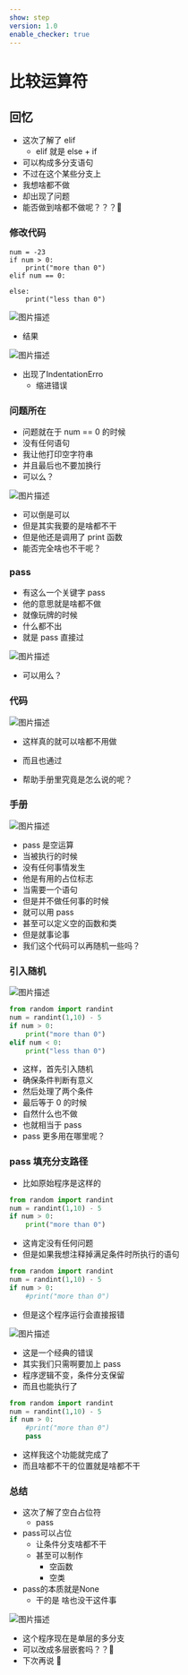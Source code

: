 ```yaml
---
show: step
version: 1.0
enable_checker: true
---
```


# 比较运算符

## 回忆

- 这次了解了 elif
	- elif 就是 else + if
- 可以构成多分支语句
- 不过在这个某些分支上
- 我想啥都不做
- 却出现了问题
- 能否做到啥都不做呢？？？🤔

### 修改代码

```
num = -23
if num > 0:
	print("more than 0")
elif num == 0:
	
else:
	print("less than 0")
```

![图片描述](https://doc.shiyanlou.com/courses/uid1190679-20210920-1632131908178)

- 结果 

![图片描述](https://doc.shiyanlou.com/courses/uid1190679-20230409-1681009717062)

- 出现了IndentationErro
	- 缩进错误

### 问题所在

- 问题就在于 num == 0 的时候
- 没有任何语句
- 我让他打印空字符串
- 并且最后也不要加换行
- 可以么？

![图片描述](https://doc.shiyanlou.com/courses/uid1190679-20210920-1632132144590)

- 可以倒是可以
- 但是其实我要的是啥都不干
- 但是他还是调用了 print 函数
- 能否完全啥也不干呢？

### pass

- 有这么一个关键字 pass
- 他的意思就是啥都不做
- 就像玩牌的时候
- 什么都不出
- 就是 pass 直接过

![图片描述](https://doc.shiyanlou.com/courses/uid1190679-20210920-1632132618094)

- 可以用么？

### 代码

![图片描述](https://doc.shiyanlou.com/courses/uid1190679-20210920-1632132669066)

- 这样真的就可以啥都不用做
- 而且也通过

- 帮助手册里究竟是怎么说的呢？

### 手册

![图片描述](https://doc.shiyanlou.com/courses/uid1190679-20210920-1632132736456)

- pass 是空运算
- 当被执行的时候
- 没有任何事情发生
- 他是有用的占位标志
- 当需要一个语句
- 但是并不做任何事的时候
- 就可以用 pass
- 甚至可以定义空的函数和类
- 但是就事论事
- 我们这个代码可以再随机一些吗？

### 引入随机

![图片描述](https://doc.shiyanlou.com/courses/uid1190679-20210920-1632132669066)

```python
from random import randint
num = randint(1,10) - 5
if num > 0:
	print("more than 0")
elif num < 0:
	print("less than 0")
```

- 这样，首先引入随机
- 确保条件判断有意义
- 然后处理了两个条件
- 最后等于 0 的时候
- 自然什么也不做
- 也就相当于 pass
- pass 更多用在哪里呢？

### pass 填充分支路径

- 比如原始程序是这样的

```python
from random import randint
num = randint(1,10) - 5
if num > 0:
	print("more than 0")
```

- 这肯定没有任何问题
- 但是如果我想注释掉满足条件时所执行的语句

```python
from random import randint
num = randint(1,10) - 5
if num > 0:
	#print("more than 0")
```

- 但是这个程序运行会直接报错

![图片描述](https://doc.shiyanlou.com/courses/uid1190679-20211231-1640944055994)

- 这是一个经典的错误
- 其实我们只需啊要加上 pass
- 程序逻辑不变，条件分支保留
- 而且也能执行了

```python
from random import randint
num = randint(1,10) - 5
if num > 0:
	#print("more than 0")
	pass
```

- 这样我这个功能就完成了
- 而且啥都不干的位置就是啥都不干

### 总结

- 这次了解了空白占位符
	- pass
- pass可以占位
	- 让条件分支啥都不干
	- 甚至可以制作
		- 空函数
		- 空类
- pass的本质就是None
	- 干的是 啥也没干这件事

![图片描述](https://doc.shiyanlou.com/courses/uid1190679-20210920-1632132889560)

- 这个程序现在是单层的多分支
- 可以改成多层嵌套吗？？🤔
- 下次再说 👋
